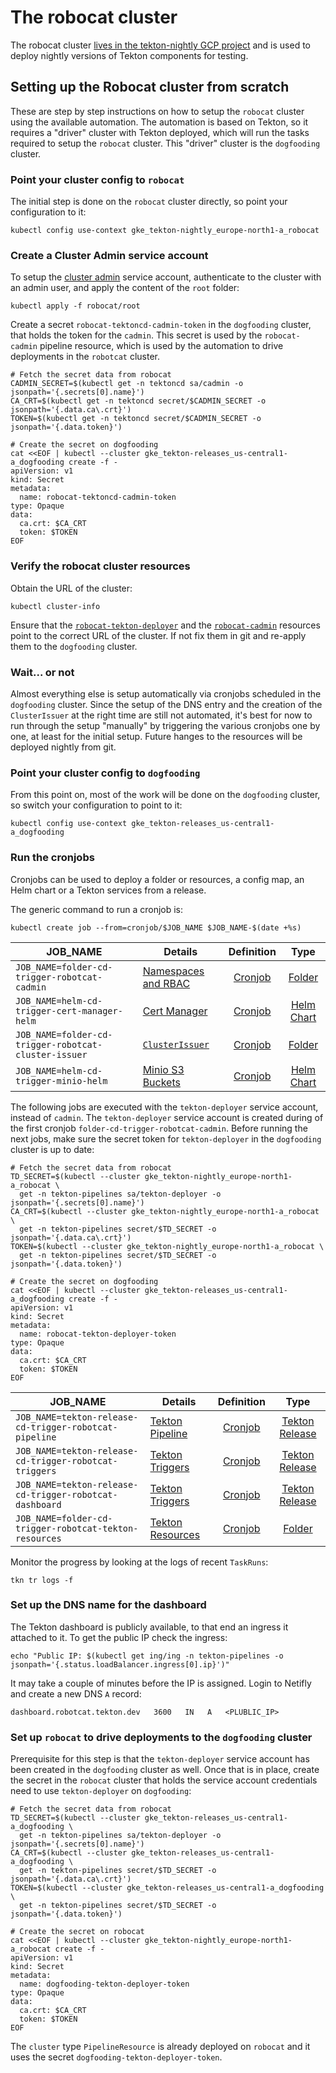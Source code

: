 # The robocat cluster

The robocat cluster [lives in the tekton-nightly GCP project](.../README.md#gcp-projects) and is
used to deploy nightly versions of Tekton components for testing.

## Setting up the Robocat cluster from scratch

These are step by step instructions on how to setup the `robocat` cluster using
the available automation. The automation is based on Tekton, so it requires
a "driver" cluster with Tekton deployed, which will run the tasks required to setup
the `robocat` cluster. This "driver" cluster is the `dogfooding` cluster.

### Point your cluster config to `robocat`

The initial step is done on the `robocat` cluster directly, so point your
configuration to it:

```
kubectl config use-context gke_tekton-nightly_europe-north1-a_robocat
```

### Create a Cluster Admin service account

To setup the [cluster admin](root/README.md) service account, authenticate to
the cluster with an admin user, and apply the content of the `root` folder:

```
kubectl apply -f robocat/root
```

Create a secret `robocat-tektoncd-cadmin-token` in the `dogfooding` cluster,
that holds the token for the `cadmin`. This secret is used by the
`robocat-cadmin` pipeline resource, which is used by the automation to drive
deployments in the `robotcat` cluster.

```
# Fetch the secret data from robocat
CADMIN_SECRET=$(kubectl get -n tektoncd sa/cadmin -o jsonpath='{.secrets[0].name}')
CA_CRT=$(kubectl get -n tektoncd secret/$CADMIN_SECRET -o jsonpath='{.data.ca\.crt}')
TOKEN=$(kubectl get -n tektoncd secret/$CADMIN_SECRET -o jsonpath='{.data.token}')

# Create the secret on dogfooding
cat <<EOF | kubectl --cluster gke_tekton-releases_us-central1-a_dogfooding create -f -
apiVersion: v1
kind: Secret
metadata:
  name: robocat-tektoncd-cadmin-token
type: Opaque
data:
  ca.crt: $CA_CRT
  token: $TOKEN
EOF
```

### Verify the robocat cluster resources

Obtain the URL of the cluster:

```
kubectl cluster-info
```

Ensure that the [`robocat-tekton-deployer`](https://github.com/tektoncd/plumbing/blob/5f9cb51b8530f9bfc5e97e235980767ae53cdec9/tekton/resources/cd/clusters.yaml#L57)
and the [`robocat-cadmin`](https://github.com/tektoncd/plumbing/blob/5f9cb51b8530f9bfc5e97e235980767ae53cdec9/tekton/resources/cd/clusters.yaml#L77) resources point to the correct URL of the cluster.
If not fix them in git and re-apply them to the `dogfooding` cluster.

### Wait... or not

Almost everything else is setup automatically via cronjobs scheduled in the
`dogfooding` cluster. Since the setup of the DNS entry and the creation of the
`ClusterIssuer` at the right time are still not automated, it's best for now
to run through the setup "manually" by triggering the various cronjobs
one by one, at least for the initial setup.
Future hanges to the resources will be deployed nightly from git.

### Point your cluster config to `dogfooding`

From this point on, most of the work will be done on the `dogfooding` cluster,
so switch your configuration to point to it:

```
kubectl config use-context gke_tekton-releases_us-central1-a_dogfooding
```

### Run the cronjobs

Cronjobs can be used to deploy a folder or resources, a config map, an Helm
chart or a Tekton services from a release.

The generic command to run a cronjob is:
```
kubectl create job --from=cronjob/$JOB_NAME $JOB_NAME-$(date +%s)
```

JOB_NAME | Details | Definition | Type
---------|---------|:----------:|:----:
`JOB_NAME=folder-cd-trigger-robotcat-cadmin`| [Namespaces and RBAC](cadmin/README.md) | [Cronjob](../tekton/cronjobs/robocat-cadmin-cron) | [Folder](../tekton/cronjobs/folder-cd-cron-base)
`JOB_NAME=helm-cd-trigger-cert-manager-helm` | [Cert Manager](https://github.com/jetstack/cert-manager) | [Cronjob](../tekton/cronjobs/robocat-cert-manager-helm-cron) | [Helm Chart](../tekton/cronjobs/helm-cd-cron-base)
`JOB_NAME=folder-cd-trigger-robotcat-cluster-issuer` | [`ClusterIssuer`](./certificates/README.md) | [Cronjob](../tekton/cronjobs/robocat-certificates-on-demand) | [Folder](../tekton/cronjobs/folder-cd-cron-base)
`JOB_NAME=helm-cd-trigger-minio-helm` | [Minio S3 Buckets](certificates/README.md) | [Cronjob](../tekton/cronjobs/minio-helm-cron) | [Helm Chart](../tekton/cronjobs/helm-cd-cron-base)


The following jobs are executed with the `tekton-deployer` service account,
instead of `cadmin`. The `tekton-deployer` service account is created during
of the first cronjob `folder-cd-trigger-robotcat-cadmin`.
Before running the next jobs, make sure the secret token for `tekton-deployer`
in the `dogfooding` cluster is up to date:

```
# Fetch the secret data from robocat
TD_SECRET=$(kubectl --cluster gke_tekton-nightly_europe-north1-a_robocat \
  get -n tekton-pipelines sa/tekton-deployer -o jsonpath='{.secrets[0].name}')
CA_CRT=$(kubectl --cluster gke_tekton-nightly_europe-north1-a_robocat \
  get -n tekton-pipelines secret/$TD_SECRET -o jsonpath='{.data.ca\.crt}')
TOKEN=$(kubectl --cluster gke_tekton-nightly_europe-north1-a_robocat \
  get -n tekton-pipelines secret/$TD_SECRET -o jsonpath='{.data.token}')

# Create the secret on dogfooding
cat <<EOF | kubectl --cluster gke_tekton-releases_us-central1-a_dogfooding create -f -
apiVersion: v1
kind: Secret
metadata:
  name: robocat-tekton-deployer-token
type: Opaque
data:
  ca.crt: $CA_CRT
  token: $TOKEN
EOF
```

JOB_NAME | Details | Definition | Type
---------|---------|:----------:|:----:
`JOB_NAME=tekton-release-cd-trigger-robotcat-pipeline` | [Tekton Pipeline](https://github.com/tektoncd/pipeline) | [Cronjob](../tekton/cronjobs/robocat-pipeline-deploy-latest-cron) | [Tekton Release](../tekton/cronjobs/tekton-service-cd-cron-base)
`JOB_NAME=tekton-release-cd-trigger-robotcat-triggers` | [Tekton Triggers](https://github.com/tektoncd/triggers) | [Cronjob](../tekton/cronjobs/robocat-triggers-deploy-latest-cron) | [Tekton Release](../tekton/cronjobs/tekton-service-cd-cron-base)
`JOB_NAME=tekton-release-cd-trigger-robotcat-dashboard` | [Tekton Triggers](https://github.com/tektoncd/dashboard) | [Cronjob](../tekton/cronjobs/robocat-dashboard-deploy-latest-cron) | [Tekton Release](../tekton/cronjobs/tekton-service-cd-cron-base)
`JOB_NAME=folder-cd-trigger-robotcat-tekton-resources`| [Tekton Resources](cadmin/README.md) | [Cronjob](../tekton/cronjobs/robocat-plumbing-tekton-resources-cron) | [Folder](../tekton/cronjobs/folder-cd-cron-base)

Monitor the progress by looking at the logs of recent `TaskRuns`:

```
tkn tr logs -f
```

### Set up the DNS name for the dashboard

The Tekton dashboard is publicly available, to that end an ingress it attached
to it. To get the public IP check the ingress:

```
echo "Public IP: $(kubectl get ing/ing -n tekton-pipelines -o jsonpath='{.status.loadBalancer.ingress[0].ip}')"
```

It may take a couple of minutes before the IP is assigned.
Login to Netifly and create a new DNS `A` record:

```
dashboard.robotcat.tekton.dev   3600   IN   A   <PLUBLIC_IP>
```

### Set up `robocat` to drive deployments to the `dogfooding` cluster

Prerequisite for this step is that the `tekton-deployer` service account has
been created in the `dogfooding` cluster as well. Once that is in place, create
the secret in the `robocat` cluster that holds the service account credentials
need to use `tekton-deployer` on `dogfooding`:

```
# Fetch the secret data from robocat
TD_SECRET=$(kubectl --cluster gke_tekton-releases_us-central1-a_dogfooding \
  get -n tekton-pipelines sa/tekton-deployer -o jsonpath='{.secrets[0].name}')
CA_CRT=$(kubectl --cluster gke_tekton-releases_us-central1-a_dogfooding \
  get -n tekton-pipelines secret/$TD_SECRET -o jsonpath='{.data.ca\.crt}')
TOKEN=$(kubectl --cluster gke_tekton-releases_us-central1-a_dogfooding \
  get -n tekton-pipelines secret/$TD_SECRET -o jsonpath='{.data.token}')

# Create the secret on robocat
cat <<EOF | kubectl --cluster gke_tekton-nightly_europe-north1-a_robocat create -f -
apiVersion: v1
kind: Secret
metadata:
  name: dogfooding-tekton-deployer-token
type: Opaque
data:
  ca.crt: $CA_CRT
  token: $TOKEN
EOF
```

The `cluster` type `PipelineResource` is already deployed on `robocat` and it
uses the secret `dogfooding-tekton-deployer-token`.
